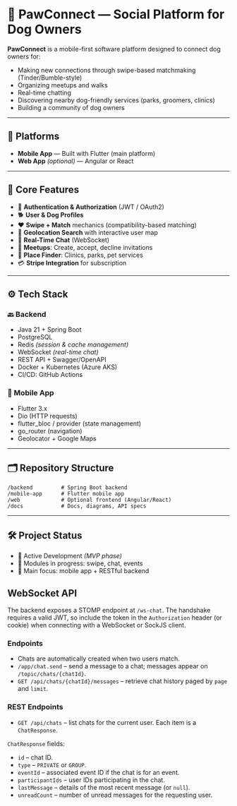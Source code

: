 # 🐾 PawConnect — Social Platform for Dog Owners 

**PawConnect** is a mobile-first software platform designed to connect dog owners for:

- Making new connections through swipe-based matchmaking (Tinder/Bumble-style)
- Organizing meetups and walks
- Real-time chatting
- Discovering nearby dog-friendly services (parks, groomers, clinics)
- Building a community of dog owners

---

## 📱 Platforms

- **Mobile App** — Built with Flutter (main platform)
- **Web App** *(optional)* — Angular or React

---

## 🧩 Core Features

- 🔐 **Authentication & Authorization** (JWT / OAuth2)
- 🐕 **User & Dog Profiles**
- ❤️ **Swipe + Match** mechanics (compatibility-based matching)
- 📍 **Geolocation Search** with interactive user map
- 💬 **Real-Time Chat** (WebSocket)
- 📅 **Meetups**: Create, accept, decline invitations
- 📌 **Place Finder**: Clinics, parks, pet services
- 💳 **Stripe Integration** for subscription

---

## ⚙️ Tech Stack

### 🔙 Backend

- Java 21 + Spring Boot  
- PostgreSQL
- Redis *(session & cache management)*  
- WebSocket *(real-time chat)*  
- REST API + Swagger/OpenAPI  
- Docker + Kubernetes (Azure AKS)  
- CI/CD: GitHub Actions

### 📱 Mobile App

- Flutter 3.x  
- Dio (HTTP requests)  
- flutter_bloc / provider (state management)  
- go_router (navigation)  
- Geolocator + Google Maps

---

## 🗂️ Repository Structure

```
/backend         # Spring Boot backend
/mobile-app      # Flutter mobile app
/web             # Optional frontend (Angular/React)
/docs            # Docs, diagrams, API specs
```

---

## 🛠️ Project Status

- 🔧 Active Development *(MVP phase)*
- 🧪 Modules in progress: swipe, chat, events
- 🎯 Main focus: mobile app + RESTful backend

## WebSocket API

The backend exposes a STOMP endpoint at `/ws-chat`. The handshake requires a valid JWT,
so include the token in the `Authorization` header (or cookie) when connecting
with a WebSocket or SockJS client.

### Endpoints

- Chats are automatically created when two users match.
- `/app/chat.send` – send a message to a chat; messages appear on `/topic/chats/{chatId}`.
- `GET /api/chats/{chatId}/messages` – retrieve chat history paged by `page` and `limit`.

### REST Endpoints

- `GET /api/chats` – list chats for the current user. Each item is a `ChatResponse`.

`ChatResponse` fields:

- `id` – chat ID.
- `type` – `PRIVATE` or `GROUP`.
- `eventId` – associated event ID if the chat is for an event.
- `participantIds` – user IDs participating in the chat.
- `lastMessage` – details of the most recent message (or `null`).
- `unreadCount` – number of unread messages for the requesting user.
